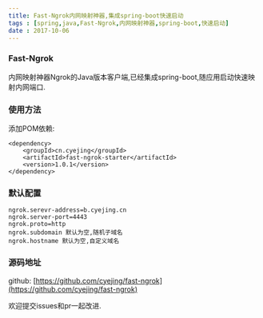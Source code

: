 ```yaml
---
title: Fast-Ngrok内网映射神器,集成spring-boot快速启动
tags : [spring,java,Fast-Ngrok,内网映射神器,spring-boot,快速启动]
date : 2017-10-06
---
```


### Fast-Ngrok

内网映射神器Ngrok的Java版本客户端,已经集成spring-boot,随应用启动快速映射内网端口.
<!--more-->
### 使用方法

添加POM依赖: 
```
<dependency>
    <groupId>cn.cyejing</groupId>
    <artifactId>fast-ngrok-starter</artifactId>
    <version>1.0.1</version>
</dependency>
```
### 默认配置
```
ngrok.serevr-address=b.cyejing.cn 
ngrok.server-port=4443
ngrok.proto=http
ngrok.subdomain 默认为空,随机子域名
ngrok.hostname 默认为空,自定义域名
```
### 源码地址

github: [https://github.com/cyejing/fast-ngrok](https://github.com/cyejing/fast-ngrok)

欢迎提交issues和pr一起改进.


